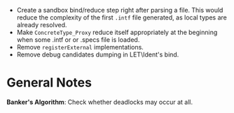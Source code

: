 - Create a sandbox bind/reduce step right after parsing a file. This would reduce the complexity of the first `.intf` file generated, as local types are already resolved.
- Make `ConcreteType_Proxy` reduce itself appropriately at the beginning when some .intf or or .specs file is loaded.
- Remove `registerExternal` implementations.
- Remove debug candidates dumping in LET\Ident's bind.


General Notes
=============

**Banker's Algorithm**: Check whether deadlocks may occur at all.